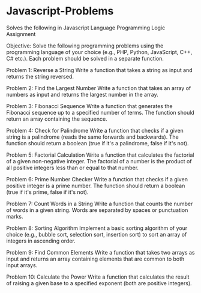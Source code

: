 # Javascript-Problems
Solves the following in Javascript Language
Programming Logic Assignment

Objective: Solve the following programming problems using the programming language of your choice (e.g., PHP, Python, JavaScript, C++, C# etc.). Each problem should be solved in a separate function.

Problem 1: Reverse a String
Write a function that takes a string as input and returns the string reversed.

Problem 2: Find the Largest Number
Write a function that takes an array of numbers as input and returns the largest number in the array.

Problem 3: Fibonacci Sequence
Write a function that generates the Fibonacci sequence up to a specified number of terms. The function should return an array containing the sequence.

Problem 4: Check for Palindrome
Write a function that checks if a given string is a palindrome (reads the same forwards and backwards). The function should return a boolean (true if it's a palindrome, false if it's not).

Problem 5: Factorial Calculation
Write a function that calculates the factorial of a given non-negative integer. The factorial of a number is the product of all positive integers less than or equal to that number.

Problem 6: Prime Number Checker
Write a function that checks if a given positive integer is a prime number. The function should return a boolean (true if it's prime, false if it's not).

Problem 7: Count Words in a String
Write a function that counts the number of words in a given string. Words are separated by spaces or punctuation marks.

Problem 8: Sorting Algorithm
Implement a basic sorting algorithm of your choice (e.g., bubble sort, selection sort, insertion sort) to sort an array of integers in ascending order.

Problem 9: Find Common Elements
Write a function that takes two arrays as input and returns an array containing elements that are common to both input arrays.

Problem 10: Calculate the Power
Write a function that calculates the result of raising a given base to a specified exponent (both are positive integers).
